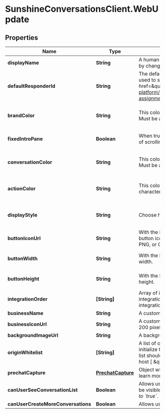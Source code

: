 # SunshineConversationsClient.WebUpdate

## Properties

Name | Type | Description | Notes
------------ | ------------- | ------------- | -------------
**displayName** | **String** | A human-friendly name used to identify the integration. &#x60;displayName&#x60; can be unset by changing it to &#x60;null&#x60;. | [optional] 
**defaultResponderId** | **String** | The default responder ID for the integration. This is the ID of the responder that will be used to send messages to the user. For more information, refer to the &lt;a href&#x3D;\&quot;https://developer.zendesk.com/documentation/conversations/messaging-platform/programmable-conversations/switchboard/#default-integration-assignment\&quot;&gt;Switchboard guide&lt;/a&gt;.  | [optional] 
**brandColor** | **String** | This color will be used in the messenger header and the button or tab in idle state. Must be a 3 or 6-character hexadecimal color. | [optional] [default to &#39;65758e&#39;]
**fixedIntroPane** | **Boolean** | When true, the introduction pane will be pinned at the top of the conversation instead of scrolling with it. | [optional] [default to false]
**conversationColor** | **String** | This color will be used for customer messages, quick replies and actions in the footer. Must be a 3 or 6-character hexadecimal color. | [optional] [default to &#39;0099ff&#39;]
**actionColor** | **String** | This color will be used for call-to-actions inside your messages. Must be a 3 or 6-character hexadecimal color. | [optional] [default to &#39;0099ff&#39;]
**displayStyle** | **String** | Choose how the messenger will appear on your website. Must be either button or tab. | [optional] [default to &#39;button&#39;]
**buttonIconUrl** | **String** | With the button style Web Messenger, you have the option of selecting your own button icon. The image must be at least 200 x 200 pixels and must be in either JPG, PNG, or GIF format. | [optional] 
**buttonWidth** | **String** | With the button style Web Messenger, you have the option of specifying the button width. | [optional] [default to &#39;58&#39;]
**buttonHeight** | **String** | With the button style Web Messenger, you have the option of specifying the button height. | [optional] [default to &#39;58&#39;]
**integrationOrder** | **[String]** | Array of integration IDs, order will be reflected in the Web Messenger. When set, only integrations from this list will be displayed in the Web Messenger. If unset, all integrations will be displayed. | [optional] 
**businessName** | **String** | A custom business name for the Web Messenger. | [optional] 
**businessIconUrl** | **String** | A custom business icon url for the Web Messenger. The image must be at least 200 x 200 pixels and must be in either JPG, PNG, or GIF format. | [optional] 
**backgroundImageUrl** | **String** | A background image url for the conversation. Image will be tiled to fit the window. | [optional] 
**originWhitelist** | **[String]** | A list of origins to whitelist. When set, only the origins from this list will be able to initialize the Web Messenger. If unset, all origins are whitelisted. The elements in the list should follow the serialized-origin format from RFC 6454: scheme \&quot;://\&quot; host [ \&quot;:\&quot; port ], where scheme is http or https.  | [optional] 
**prechatCapture** | [**PrechatCapture**](PrechatCapture.md) | Object whose properties can be set to specify the add-on’s options. See the [guide](https://docs.smooch.io/guide/web-messenger/#prechat-capture) to learn more about Prechat Capture. | [optional] 
**canUserSeeConversationList** | **Boolean** | Allows users to view their list of conversations. By default, the list of conversations will be visible. *This setting only applies to apps where &#x60;settings.multiConvoEnabled&#x60; is set to &#x60;true&#x60;*.  | [optional] 
**canUserCreateMoreConversations** | **Boolean** | Allows users to create more than one conversation on the web messenger integration. | [optional] 


